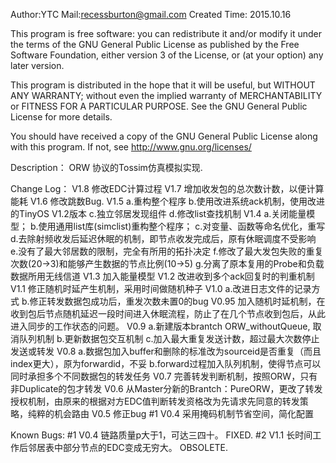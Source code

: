 Author:YTC
Mail:recessburton@gmail.com
Created Time: 2015.10.16

This program is free software: you can redistribute it and/or modify
it under the terms of the GNU General Public License as published by
the Free Software Foundation, either version 3 of the License, or
(at your option) any later version.

This program is distributed in the hope that it will be useful,
but WITHOUT ANY WARRANTY; without even the implied warranty of
MERCHANTABILITY or FITNESS FOR A PARTICULAR PURPOSE.  See the
GNU General Public License for more details.

You should have received a copy of the GNU General Public License
along with this program.  If not, see <http://www.gnu.org/licenses/>

Description：
	ORW 协议的Tossim仿真模拟实现.

Change Log：
	V1.8 修改EDC计算过程
	V1.7 增加收发包的总次数计数，以便计算能耗
	V1.6 修改跳数Bug.
	V1.5 a.重构整个程序
		 b.使用改进系统ack机制，使用改进的TinyOS V1.2版本
		 c.独立邻居发现组件
		 d.修改list查找机制
	V1.4 a.关闭能量模型；
		 b.使用通用list库(simclist)重构整个程序；
		 c.对变量、函数等命名优化，重写
		 d.去除射频收发后延迟休眠的机制，即节点收发完成后，原有休眠调度不受影响
		 e.没有了最大邻居数的限制，完全有所用的拓扑决定
		 f.修改了最大发包失败的重复次数(20->3)和能够产生数据的节点比例(10->5)
		 g.分离了原本复用的Probe和负载数据所用无线信道
	V1.3 加入能量模型
	V1.2 改进收到多个ack回复时的判重机制
	V1.1 修正随机时延产生机制，采用时间做随机种子
	V1.0 a.改进日志文件的记录方式
		 b.修正转发数据包成功后，重发次数未置0的bug
	V0.95 加入随机时延机制，在收到包后节点随机延迟一段时间进入休眠流程，防止了在几个节点收到包后，从此进入同步的工作状态的问题。
	V0.9 a.新建版本brantch ORW_withoutQueue, 取消队列机制
	     b.更新数据包交互机制
	     c.加入最大重复发送计数，超过最大次数停止发送或转发
	V0.8 a.数据包加入buffer和删除的标准改为sourceid是否重复（而且index更大），原为forwardid，不妥
	     b.forward过程加入队列机制，使得节点可以同时承担多个不同数据包的转发任务
	V0.7 完善转发判断机制，按照ORW，只有非Duplicate的包才转发
	V0.6 从Master分新的Brantch：PureORW，更改了转发授权机制，由原来的根据对方EDC值判断转发资格改为先请求先同意的转发策略，纯粹的机会路由
	V0.5 修正bug #1
	V0.4 采用掩码机制节省空间，简化配置

Known Bugs:
	#1 V0.4 链路质量p大于1，可达三四十。 FIXED.
	#2 V1.1 长时间工作后邻居表中部分节点的EDC变成无穷大。 OBSOLETE.

